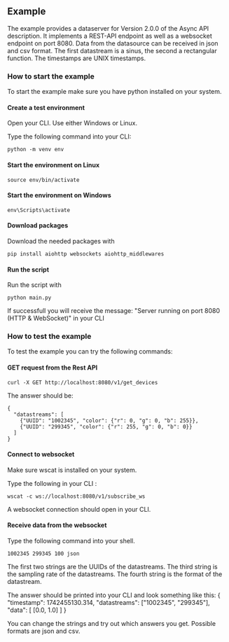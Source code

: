 ## Example 

The example provides a dataserver for Version 2.0.0 of the Async API description. 
It implements a REST-API endpoint as well as a websocket endpoint on port 8080. 
Data from the datasource can be received in json and csv format. 
The first datastream is a sinus, the second a rectangular function. 
The timestamps are UNIX timestamps. 

### How to start the example 

To start the example make sure you have python installed on your system. 

#### Create a test environment

Open your CLI. Use either Windows or Linux. 

Type the following command into your CLI: 

```
python -m venv env 
```

#### Start the environment on Linux 

```
source env/bin/activate
``` 

#### Start the environment on Windows 

```
env\Scripts\activate 
```

#### Download packages 

Download the needed packages with 
```
pip install aiohttp websockets aiohttp_middlewares
```

#### Run the script 

Run the script with 
```
python main.py
```

If successfull you will receive the message: "Server running on port 8080 (HTTP & WebSocket)" in your CLI

### How to test the example 

To test the example you can try the following commands: 

#### GET request from the Rest API

```
curl -X GET http://localhost:8080/v1/get_devices
```

The answer should be: 

```
{
  "datastreams": [
    {"UUID": "1002345", "color": {"r": 0, "g": 0, "b": 255}},
    {"UUID": "299345", "color": {"r": 255, "g": 0, "b": 0}}
  ]
}
```

#### Connect to websocket 

Make sure wscat is installed on your system. 

Type the following in your CLI : 
```
wscat -c ws://localhost:8080/v1/subscribe_ws
```

A websocket connection should open in your CLI. 

#### Receive data from the websocket 

Type the following command into your shell. 

```
1002345 299345 100 json
```

The first two strings are the UUIDs of the datastreams. 
The third string is the sampling rate of the datastreams. 
The fourth string is the format of the datastream. 

The answer should be printed into your CLI and look something like this: 
{
  "timestamp": 1742455130.314,
  "datastreams": ["1002345", "299345"],
  "data": [
    [0.0, 1.0]
  ]
}

You can change the strings and try out which answers you get. 
Possible formats are json and csv. 






